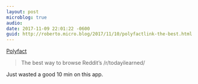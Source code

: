 ```yaml
---
layout: post
microblog: true
audio: 
date: 2017-11-09 22:01:22 -0600
guid: http://roberto.micro.blog/2017/11/10/polyfactlink-the-best.html
---
```

[Polyfact](https://polyfact.co/?hn3)  
> The best way to browse Reddit’s /r/todayilearned/

Just wasted a good 10 min on this app.
